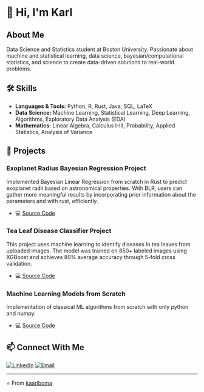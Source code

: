 # 👋 Hi, I'm Karl

## About Me
Data Science and Statistics student at Boston University. Passionate about machine and statistical learning, data science, bayesian/computational statistics, and science to create data-driven solutions to real-world problems.

## 🛠️ Skills
- **Languages & Tools:** Python, R, Rust, Java, SQL, LaTeX
- **Data Science:** Machine Learning, Statistical Learning, Deep Learning, Algorithms, Exploratory Data Analysis (EDA)
- **Mathematics:** Linear Algebra, Calculus I-III, Probability, Applied Statistics, Analysis of Variance

## 🌟 Projects

### Exoplanet Radius Bayesian Regression Project
Implemented Bayesian Linear Regression from scratch in Rust to predict exoplanet radii based on astronomical properties. With BLR, users can gather more meaningful results by incorporating prior information about the parameters and with rust, efficiently.
- 💻 [Source Code](https://github.com/kaarlboma/astrobayes.git)

### Tea Leaf Disease Classifier Project
This project uses machine learning to identify diseases in tea leaves from uploaded images. The model was trained on 850+ labeled images using XGBoost and achieves 80% average accuracy through 5-fold cross validation.
- 💻 [Source Code](https://github.com/kaarlboma/tea-disease-classification.git)

### Machine Learning Models from Scratch
Implementation of classical ML algorithms from scratch with only python and numpy.
- 💻 [Source Code](https://github.com/kaarlboma/ML-Algorithms-From-Scratch)

## 📫 Connect With Me
[![LinkedIn](https://img.shields.io/badge/LinkedIn-0077B5?style=for-the-badge&logo=linkedin&logoColor=white)](https://www.linkedin.com/in/karlboma/)
[![Email](https://img.shields.io/badge/Email-D14836?style=for-the-badge&logo=gmail&logoColor=white)](mailto:bomakarlalfred@gmail.com)

---
⭐️ From [kaarlboma](https://github.com/kaarlboma)
